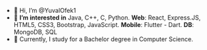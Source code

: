 - 👋 Hi, I’m @YuvalOfek1
- 👀 **I’m interested in** Java, C++, C, Python. **Web**: React, Express.JS, HTML5, CSS3, Bootstrap, JavaScript. **Mobile**: Flutter -  Dart. **DB**: MongoDB, SQL 
- 🌱 Currently, I study for a Bachelor degree in Computer Science.
